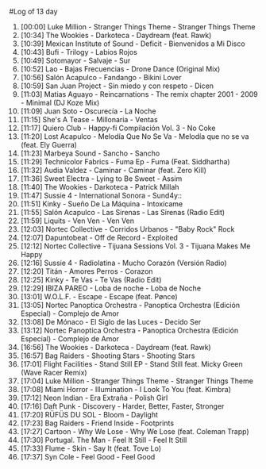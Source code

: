 #Log of 13 day

1. [00:00] Luke Million - Stranger Things Theme - Stranger Things Theme
1. [10:34] The Wookies - Darkoteca - Daydream (feat. Rawk)
1. [10:39] Mexican Institute of Sound - Deficit - Bienvenidos a Mi Disco
1. [10:43] Bufi - Trilogy - Labios Rojos
1. [10:49] Sotomayor - Salvaje - Sur
1. [10:52] Lao - Bajas Frecuencias - Drone Dance (Original Mix)
1. [10:56] Salón Acapulco - Fandango - Bikini Lover
1. [10:59] San Juan Project - Sin miedo y con respeto - Dicen
1. [11:03] Matias Aguayo - Reincarnations - The remix chapter 2001 - 2009 - Minimal (DJ Koze Mix)
1. [11:09] Juan Soto - Oscurecía - La Noche
1. [11:15] She's A Tease - Millonaria - Ventas
1. [11:17] Quiero Club - Happy-fi Compilación Vol. 3 - No Coke
1. [11:20] Lost Acapulco - Melodía Que No Se Va - Melodía que no se va (feat. Ely Guerra)
1. [11:23] Marbeya Sound - Sancho - Sancho
1. [11:29] Technicolor Fabrics - Fuma Ep - Fuma (Feat. Siddhartha)
1. [11:32] Audia Valdez - Caminar - Caminar (feat. Zero Kill)
1. [11:36] Sweet Electra - Lying to Be Sweet - Assim
1. [11:40] The Wookies - Darkoteca - Patrick Millah
1. [11:47] Sussie 4 - International Sonora - Sund4y::
1. [11:51] Kinky - Sueño De La Máquina - Intoxícame
1. [11:55] Salón Acapulco - Las Sirenas - Las Sirenas (Radio Edit)
1. [11:59] Liquits - Ven Ven - Ven Ven
1. [12:03] Nortec Collective - Corridos Urbanos - "Baby Rock" Rock
1. [12:07] Dapuntobeat - Off de Record - Exploited
1. [12:12] Nortec Collective - Tijuana Sessions Vol. 3 - Tijuana Makes Me Happy
1. [12:16] Sussie 4 - Radiolatina - Mucho Corazón (Versión Radio)
1. [12:20] Titán - Amores Perros - Corazon
1. [12:25] Kinky - Te Vas - Te Vas (Radio Edit)
1. [12:29] IBIZA PAREO - Loba de noche - Loba de Noche
1. [13:01] W.O.L.F. - Escape - Escape (feat. Pønce)
1. [13:05] Nortec Panoptica Orchestra - Panoptica Orchestra (Edición Especial) - Complejo de Amor
1. [13:08] De Mónaco - El Siglo de las Luces - Decido Ser
1. [13:12] Nortec Panoptica Orchestra - Panoptica Orchestra (Edición Especial) - Complejo de Amor
1. [16:56] The Wookies - Darkoteca - Daydream (feat. Rawk)
1. [16:57] Bag Raiders - Shooting Stars - Shooting Stars
1. [17:01] Flight Facilities - Stand Still EP - Stand Still feat. Micky Green (Wave Racer Remix)
1. [17:04] Luke Million - Stranger Things Theme - Stranger Things Theme
1. [17:08] Miami Horror - Illumination - I Look To You (feat. Kimbra)
1. [17:12] Neon Indian - Era Extraña - Polish Girl
1. [17:16] Daft Punk - Discovery - Harder, Better, Faster, Stronger
1. [17:20] RÜFÜS DU SOL - Bloom - Daylight
1. [17:23] Bag Raiders - Friend Inside - Footprints
1. [17:27] Cartoon - Why We Lose - Why We Lose (feat. Coleman Trapp)
1. [17:30] Portugal. The Man - Feel It Still - Feel It Still
1. [17:33] Flume - Skin - Say It (feat. Tove Lo)
1. [17:37] Syn Cole - Feel Good - Feel Good
